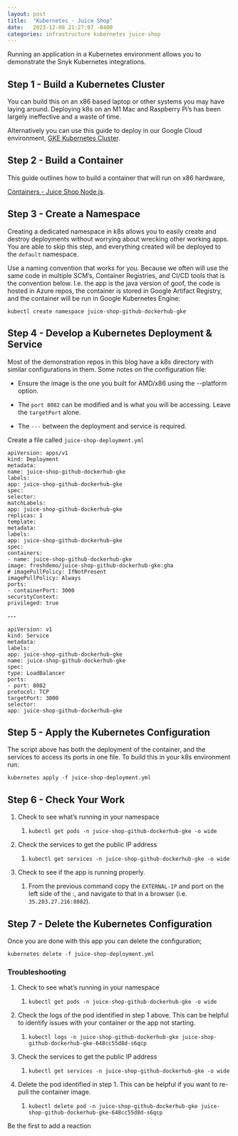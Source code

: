 ```yaml
---
layout: post
title:  "Kubernetes - Juice Shop"
date:   2023-12-08 21:27:07 -0400
categories: infrastructure kubernetes juice-shop
---
```


Running an application in a Kubernetes environment allows you to demonstrate the Snyk Kubernetes integrations.

## Step 1 - Build a Kubernetes Cluster

You can build this on an x86 based laptop or other systems you may have laying around. Deploying k8s on an M1 Mac and Raspberry Pi’s has been largely ineffective and a waste of time.

Alternatively you can use this guide to deploy in our Google Cloud environment, [GKE Kubernetes Cluster](https://snyksec.atlassian.net/wiki/spaces/~629db3cb76c0360069f263e7/blog/2023/10/20/1719238881).

## Step 2 - Build a Container

This guide outlines how to build a container that will run on x86 hardware,

[Containers - Juice Shop Node.js](https://snyksec.atlassian.net/wiki/spaces/~629db3cb76c0360069f263e7/blog/2023/11/30/1768915028).

## Step 3 - Create a Namespace

Creating a dedicated namespace in k8s allows you to easily create and destroy deployments without worrying about wrecking other working apps. You are able to skip this step, and everything created will be deployed to the `default` namespace.

Use a naming convention that works for you. Because we often will use the same code in multiple SCM’s, Container Registries, and CI/CD tools that is the convention below. I.e. the app is the java version of goof, the code is hosted in Azure repos, the container is stored in Google Artifact Registry, and the container will be run in Google Kubernetes Engine:

`kubectl create namespace juice-shop-github-dockerhub-gke`

## Step 4 - Develop a Kubernetes Deployment & Service

Most of the demonstration repos in this blog have a k8s directory with similar configurations in them. Some notes on the configuration file:

-   Ensure the image is the one you built for AMD/x86 using the --platform option.
    
-   The `port 8082` can be modified and is what you will be accessing. Leave the `targetPort` alone.
    
-   The `---` between the deployment and service is required.
    

Create a file called `juice-shop-deployment.yml`

`apiVersion: apps/v1`  
`kind: Deployment`  
`metadata:`  
`name: juice-shop-github-dockerhub-gke`  
`labels:`  
`app: juice-shop-github-dockerhub-gke`  
`spec:`  
`selector:`  
`matchLabels:`  
`app: juice-shop-github-dockerhub-gke`  
`replicas: 1`  
`template:`  
`metadata:`  
`labels:`  
`app: juice-shop-github-dockerhub-gke`  
`spec:`  
`containers:`  
`- name: juice-shop-github-dockerhub-gke`  
`image: freshdemo/juice-shop-github-dockerhub-gke:gha`  
`# imagePullPolicy: IfNotPresent`  
`imagePullPolicy: Always`  
`ports:`  
`- containerPort: 3000`  
`securityContext:`  
`privileged: true`

\---

`apiVersion: v1`  
`kind: Service`  
`metadata:`  
`labels:`  
`app: juice-shop-github-dockerhub-gke`  
`name: juice-shop-github-dockerhub-gke`  
`spec:`  
`type: LoadBalancer`  
`ports:`  
`- port: 8082`  
`protocol: TCP`  
`targetPort: 3000`  
`selector:`  
`app: juice-shop-github-dockerhub-gke`

## Step 5 - Apply the Kubernetes Configuration

The script above has both the deployment of the container, and the services to access its ports in one file. To build this in your k8s environment run:

`kubernetes apply -f juice-shop-deployment.yml`

## Step 6 - Check Your Work

1.  Check to see what’s running in your namespace
    
    1.  `kubectl get pods -n juice-shop-github-dockerhub-gke -o wide`
        
2.  Check the services to get the public IP address
    
    1.  `kubectl get services -n juice-shop-github-dockerhub-gke -o wide`
        
3.  Check to see if the app is running properly.
    
    1.  From the previous command copy the `EXTERNAL-IP` and port on the left side of the :, and navigate to that in a browser (i.e. `35.203.27.216:8082`).
        

## Step 7 - Delete the Kubernetes Configuration

Once you are done with this app you can delete the configuration;

`kubernetes delete -f juice-shop-deployment.yml`

### Troubleshooting

1.  Check to see what’s running in your namespace
    
    1.  `kubectl get pods -n juice-shop-github-dockerhub-gke -o wide`
        
2.  Check the logs of the pod identified in step 1 above. This can be helpful to identify issues with your container or the app not starting.
    
    1.  `kubectl logs -n juice-shop-github-dockerhub-gke juice-shop-github-dockerhub-gke-648cc55d8d-s6qcp`
        
3.  Check the services to get the public IP address
    
    1.  `kubectl get services -n juice-shop-github-dockerhub-gke -o wide`
        
4.  Delete the pod identified in step 1. This can be helpful if you want to re-pull the container image.
    
    1.  `kubectl delete pod -n juice-shop-github-dockerhub-gke juice-shop-github-dockerhub-gke-648cc55d8d-s6qcp`
        

Be the first to add a reaction